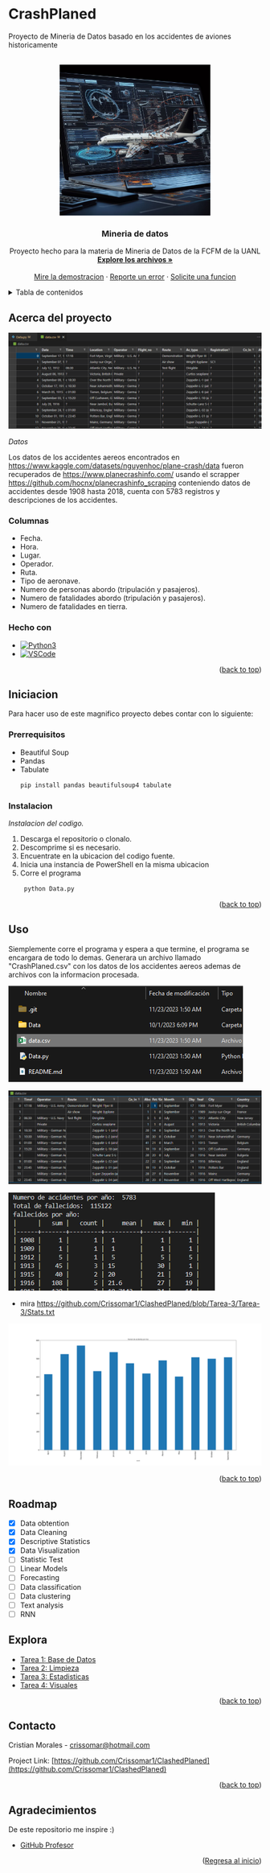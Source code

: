 # CrashPlaned
 Proyecto de Mineria de Datos basado en los accidentes de aviones historicamente

<!-- Improved compatibility of back to top link: See: https://github.com/othneildrew/Best-README-Template/pull/73 -->
<a name="readme-top"></a>
<!--
*** Thanks for checking out the Best-README-Template. If you have a suggestion
*** that would make this better, please fork the repo and create a pull request
*** or simply open an issue with the tag "enhancement".
*** Don't forget to give the project a star!
*** Thanks again! Now go create something AMAZING! :D
-->



<!-- PROJECT SHIELDS -->
<!--
*** I'm using markdown "reference style" links for readability.
*** Reference links are enclosed in brackets [ ] instead of parentheses ( ).
*** See the bottom of this document for the declaration of the reference variables
*** for contributors-url, forks-url, etc. This is an optional, concise syntax you may use.
*** https://www.markdownguide.org/basic-syntax/#reference-style-links
-->


<!-- PROJECT LOGO -->
<br />
<div align="center">
  <a href="https://github.com/Crissomar1/ClashedPlaned">
    <img src="images/logo.png" alt="Logo" width="300" height="300">
  </a>

  <h3 align="center">Mineria de datos</h3>

  <p align="center">
    Proyecto hecho para la materia de Mineria de Datos de la FCFM de la UANL
    <br />
    <a href="https://github.com/Crissomar1/ClashedPlaned"><strong>Explore los archivos »</strong></a>
    <br />
    <br />
    <a href="https://github.com/Crissomar1/ClashedPlaned">Mire la demostracion</a>
    ·
    <a href="https://github.com/Crissomar1/ClashedPlaned/issues">Reporte un error</a>
    ·
    <a href="https://github.com/Crissomar1/ClashedPlaned/issues">Solicite una funcion</a>
  </p>
</div>



<!-- TABLE OF CONTENTS -->
<details>
  <summary>Tabla de contenidos</summary>
  <ol>
    <li>
      <a href="#Acerca-del-proyecto">Acerca del proyecto</a>
      <ul>
        <li><a href="#Columnas">Resultados</a></li>
        <li><a href="#Hecho-con">Hecho con</a></li>
      </ul>
    </li>
    <li>
      <a href="#Iniciacion">Iniciacion</a>
      <ul>
        <li><a href="#Prerrequisitos">Prerrequisitos</a></li>
        <li><a href="#Instalacion">Instalacion</a></li>
      </ul>
    </li>
    <li><a href="#Uso">Uso</a></li>
    <li><a href="#roadmap">Roadmap</a></li>
    <li><a href="#Contacto">Contacto</a></li>
    <li><a href="#Agradecimientos">Agradecimientos</a></li>
  </ol>
</details>



<!-- ABOUT THE PROJECT -->
## Acerca del proyecto

![Product Name Screen Shot](images/CSV.png)

_Datos_

Los datos de los accidentes aereos encontrados en https://www.kaggle.com/datasets/nguyenhoc/plane-crash/data fueron recuperados de https://www.planecrashinfo.com/ usando el scrapper https://github.com/hocnx/planecrashinfo_scraping conteniendo datos de accidentes desde 1908 hasta 2018, cuenta con 5783 registros y descripciones de los accidentes.

### Columnas
* Fecha.
* Hora.
* Lugar.
* Operador.
* Ruta.
* Tipo de aeronave.
* Numero de personas abordo (tripulación y pasajeros).
* Numero de fatalidades abordo (tripulación y pasajeros).
* Numero de fatalidades en tierra.





### Hecho con



* [![Python3][Py3]][Py3-url]
* [![VSCode][VSC]][VSCode-url]

<p align="right">(<a href="#readme-top">back to top</a>)</p>



<!-- GETTING STARTED -->
## Iniciacion

Para hacer uso de este magnifico proyecto debes contar con lo siguiente:

### Prerrequisitos

* Beautiful Soup 
* Pandas
* Tabulate
  ```sh
  pip install pandas beautifulsoup4 tabulate
  ```

### Instalacion

_Instalacion del codigo._

1. Descarga el repositorio o clonalo.
2. Descomprime si es necesario.
2. Encuentrate en la ubicacion del codigo fuente.
3. Inicia una instancia de PowerShell en la misma ubicacion
3. Corre el programa
   ```sh
    python Data.py
   ```

<p align="right">(<a href="#readme-top">back to top</a>)</p>



<!-- USAGE EXAMPLES -->
## Uso

Siemplemente corre el programa y espera a que termine, el programa se encargara de todo lo demas.
Generara un archivo llamado "CrashPlaned.csv" con los datos de los accidentes aereos ademas de archivos con la informacion procesada.

![Screen Shot 1](Tarea-1/Datos%20descargados.png)

![Screen Shot 2](Tarea-2/Cleaned.png)

![Screen Shot 3](Tarea-3/Stats.png)
* mira https://github.com/Crissomar1/ClashedPlaned/blob/Tarea-3/Tarea-3/Stats.txt

![Screen Shot 4](Tarea-4/accidentes_por_mes.png)


<!--_For more examples, please refer to the [Documentation](https://example.com)_-->

<p align="right">(<a href="#readme-top">back to top</a>)</p>



<!-- ROADMAP -->
## Roadmap

- [x] Data obtention
- [x] Data Cleaning
- [x] Descriptive Statistics
- [x] Data Visualization
- [ ] Statistic Test
- [ ] Linear Models
- [ ] Forecasting
- [ ] Data classification
- [ ] Data clustering
- [ ] Text analysis
- [ ] RNN

## Explora

* [Tarea 1: Base de Datos](https://github.com/Crissomar1/ClashedPlaned/tree/Tarea-1)
* [Tarea 2: Limpieza](https://github.com/Crissomar1/ClashedPlaned/tree/Tarea-2)
* [Tarea 3: Estadisticas](https://github.com/Crissomar1/ClashedPlaned/tree/Tarea-3)
* [Tarea 4: Visuales](https://github.com/Crissomar1/ClashedPlaned/tree/Tarea-4)

<p align="right">(<a href="#readme-top">back to top</a>)</p>








<!-- CONTACT -->
## Contacto

Cristian Morales - crissomar@hotmail.com

Project Link: [https://github.com/Crissomar1/ClashedPlaned](https://github.com/Crissomar1/ClashedPlaned)

<p align="right">(<a href="#readme-top">back to top</a>)</p>



<!-- ACKNOWLEDGMENTS -->
## Agradecimientos

De este repositorio me inspire :)

* [GitHub Profesor](https://github.com/ppGodel/data_mining)

<p align="right">(<a href="#readme-top">Regresa al inicio</a>)</p>



<!-- MARKDOWN LINKS & IMAGES -->
<!-- https://www.markdownguide.org/basic-syntax/#reference-style-links -->

[Py3]: https://img.shields.io/badge/Python_3-306998?style=for-the-badge&logo=python&logoColor=white
[Py3-url]: https://www.python.org/downloads/
[VSC]: https://img.shields.io/badge/Visual%20Studio%20Code-0078d7.svg?style=for-the-badge&logo=visual-studio-code&logoColor=white
[VSCode-url]: https://code.visualstudio.com/